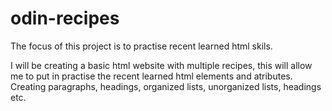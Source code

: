 # odin-recipes

The focus of this project is to practise recent learned html skils. 

I will be creating a basic html website with multiple recipes, this will allow me to put in practise 
the recent learned html elements and atributes. Creating paragraphs, headings, organized lists, 
unorganized lists, headings etc.
